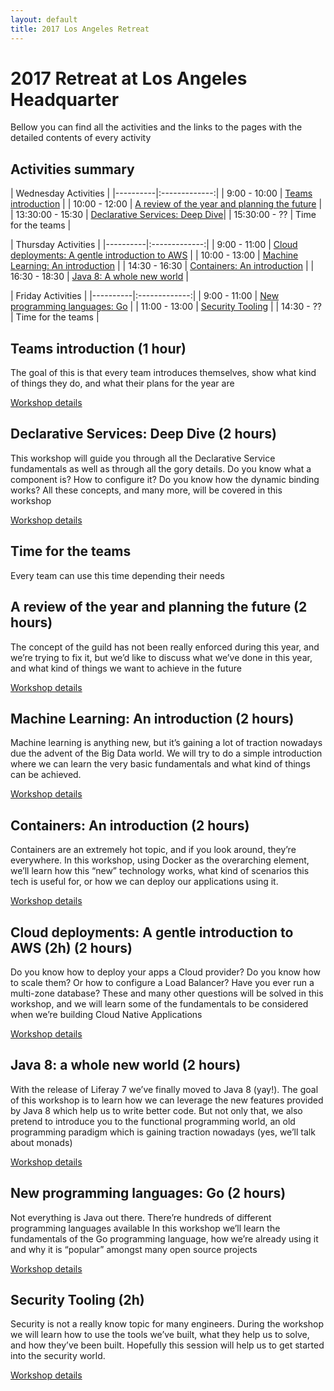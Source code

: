 ```yaml
---
layout: default
title: 2017 Los Angeles Retreat
---
```


# 2017 Retreat at Los Angeles Headquarter

Bellow you can find all the activities and the links to the pages with the detailed contents of every activity

## Activities summary

|         Wednesday Activities    | 
|----------|:-------------:|
| 9:00 - 10:00     |  [Teams introduction](retreat/teams.html) |
| 10:00 - 12:00    |  [A review of the year and planning the future](retreat/future.html) |
| 13:30:00 - 15:30 |  [Declarative Services: Deep Dive](retreat/ds.html)|
| 15:30:00 - ??    |  Time for the teams |


|         Thursday Activities    | 
|----------|:-------------:|
| 9:00 - 11:00     |  [Cloud deployments: A gentle introduction to AWS](retreat/cloud.html) |
| 10:00 - 13:00    |  [Machine Learning: An introduction](retreat/ml.html) |
| 14:30 - 16:30    |  [Containers: An introduction](retreat/containers.html) |
| 16:30 - 18:30    |  [Java 8: A whole new world](retreat/java8.html) |


|         Friday Activities    | 
|----------|:-------------:|
| 9:00 - 11:00     |  [New programming languages: Go](retreat/go.html) |
| 11:00 - 13:00    |  [Security Tooling](retreat/security.html) |
| 14:30 - ??       |  Time for the teams |


## Teams introduction (1 hour)

The goal of this is that every team introduces themselves, show what kind of things they do, and what their plans for the year are

[Workshop details](retreat/teams.html)

## Declarative Services: Deep Dive (2 hours)

This workshop will guide you through all the Declarative Service fundamentals as well as through all the gory details. Do you know what a component is? How to configure it? Do you know how the dynamic binding works? All these concepts, and many more, will be covered in this workshop

[Workshop details](retreat/ds.html)

## Time for the teams

Every team can use this time depending their needs


## A review of the year and planning the future (2 hours)

The concept of the guild has not been really enforced during this year, and we’re trying to fix it, but we’d like to discuss what we’ve done in this year, and what kind of things we want to achieve in the future

[Workshop details](retreat/future.html)

##  Machine Learning: An introduction (2 hours)

Machine learning is anything new, but it’s gaining a lot of traction nowadays due the advent of the Big Data world. We will try to do a simple introduction where we can learn the very basic fundamentals and what kind of things can be achieved.

[Workshop details](retreat/ml.html)

## Containers: An introduction (2 hours)

Containers are an extremely hot topic, and if you look around, they’re everywhere. In this workshop, using Docker as the overarching element, we’ll learn how this “new” technology works, what kind of scenarios this tech is useful for, or how we can deploy our applications using it.

[Workshop details](retreat/containers.html)

## Cloud deployments: A gentle introduction to AWS (2h) (2 hours)

Do you know how to deploy your apps a Cloud provider? Do you know how to scale them? Or how to configure a Load Balancer? Have you ever run a multi-zone database? These and many other questions will be solved in this workshop, and we will learn some of the fundamentals to be considered when we’re building Cloud Native Applications

[Workshop details](retreat/cloud.html)

## Java 8: a whole new world (2 hours)

With the release of Liferay 7 we’ve finally moved to Java 8 (yay!). The goal of this workshop is to learn how we can leverage the new features provided by Java 8 which help us to write better code. But not only that, we also pretend to introduce you to the functional programming world, an old programming paradigm which is gaining traction nowadays (yes, we’ll talk about monads)

[Workshop details](retreat/java8.html)

## New programming languages: Go (2 hours)

Not everything is Java out there. There’re hundreds of different programming languages available In this workshop we’ll learn the fundamentals of the Go programming language, how we’re already using it and why it is “popular” amongst many open source projects

[Workshop details](retreat/go.html)

## Security Tooling (2h)

Security is not a really know topic for many engineers. During the workshop we will learn how to use the tools we’ve built, what they help us to solve, and how they’ve been built. Hopefully this session will help us to get started into the security world.

[Workshop details](retreat/security.html)